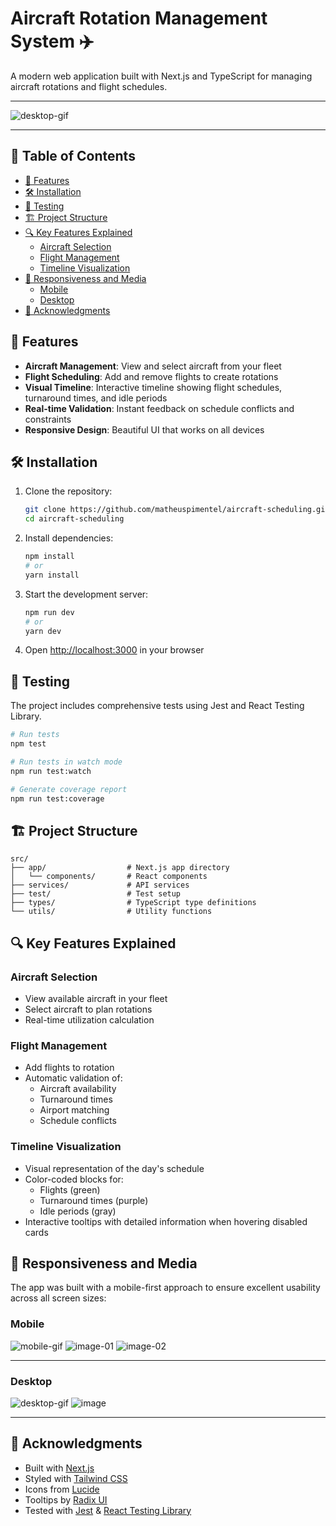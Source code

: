 # Aircraft Rotation Management System ✈️

A modern web application built with Next.js and TypeScript for managing aircraft rotations and flight schedules.

---

![desktop-gif](./public/media/desktop/gif.gif)

---

## 📖 Table of Contents

- [🚀 Features](#-features)
- [🛠️ Installation](#-installation)
- [🧪 Testing](#-testing)
- [🏗️ Project Structure](#-project-structure)
- [🔍 Key Features Explained](#-key-features-explained)
  - [Aircraft Selection](#aircraft-selection)
  - [Flight Management](#flight-management)
  - [Timeline Visualization](#timeline-visualization)
- [🎨 Responsiveness and Media](#-responsiveness-and-media)
  - [Mobile](#mobile)
  - [Desktop](#desktop)
- [🙏 Acknowledgments](#-acknowledgments)

## 🚀 Features

- **Aircraft Management**: View and select aircraft from your fleet
- **Flight Scheduling**: Add and remove flights to create rotations
- **Visual Timeline**: Interactive timeline showing flight schedules, turnaround times, and idle periods
- **Real-time Validation**: Instant feedback on schedule conflicts and constraints
- **Responsive Design**: Beautiful UI that works on all devices

## 🛠️ Installation

1. Clone the repository:

   ```bash
   git clone https://github.com/matheuspimentel/aircraft-scheduling.git
   cd aircraft-scheduling
   ```

2. Install dependencies:

   ```bash
   npm install
   # or
   yarn install
   ```

3. Start the development server:

   ```bash
   npm run dev
   # or
   yarn dev
   ```

4. Open [http://localhost:3000](http://localhost:3000) in your browser

## 🧪 Testing

The project includes comprehensive tests using Jest and React Testing Library.

```bash
# Run tests
npm test

# Run tests in watch mode
npm run test:watch

# Generate coverage report
npm run test:coverage
```

## 🏗️ Project Structure

```
src/
├── app/                  # Next.js app directory
│   └── components/       # React components
├── services/             # API services
├── test/                 # Test setup
├── types/                # TypeScript type definitions
└── utils/                # Utility functions
```

## 🔍 Key Features Explained

### Aircraft Selection

- View available aircraft in your fleet
- Select aircraft to plan rotations
- Real-time utilization calculation

### Flight Management

- Add flights to rotation
- Automatic validation of:
  - Aircraft availability
  - Turnaround times
  - Airport matching
  - Schedule conflicts

### Timeline Visualization

- Visual representation of the day's schedule
- Color-coded blocks for:
  - Flights (green)
  - Turnaround times (purple)
  - Idle periods (gray)
- Interactive tooltips with detailed information when hovering disabled cards

## 🎨 Responsiveness and Media

The app was built with a mobile-first approach to ensure excellent usability across all screen sizes:

### Mobile

![mobile-gif](./public/media/mobile/gif.gif)
![image-01](./public/media/mobile/image-01.png)
![image-02](./public/media/mobile/image-02.png)

---

### Desktop

![desktop-gif](./public/media/desktop/gif.gif)
![image](./public/media/desktop/image.png)

---

## 🙏 Acknowledgments

- Built with [Next.js](https://nextjs.org/)
- Styled with [Tailwind CSS](https://tailwindcss.com/)
- Icons from [Lucide](https://lucide.dev/)
- Tooltips by [Radix UI](https://www.radix-ui.com/)
- Tested with [Jest](https://jestjs.io/) & [React Testing Library](https://testing-library.com/)
